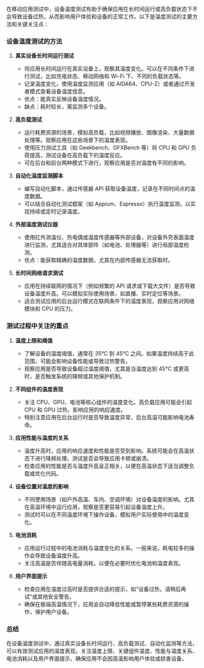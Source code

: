 在移动应用测试中，设备温度测试有助于确保应用在长时间运行或高负载状态下不会导致设备过热，从而影响用户体验和设备的正常工作。以下是温度测试的主要方法和关键关注点：

### 设备温度测试的方法

1. **真实设备长时间运行测试**
   - 将应用长时间运行在真实设备上，观察其温度变化。可以在不同条件下进行测试，比如充电状态、移动网络和 Wi-Fi 下、不同的负载状态等。
   - 记录温度变化，使用温度监测应用（如 AIDA64、CPU-Z）或者通过开发者模式查看设备温度信息。
   - 优点：能真实反映设备温度情况。
   - 缺点：耗时较长，需监测多个设备。

2. **高负载测试**
   - 运行耗费资源的场景，模拟高负载，比如视频播放、图像渲染、大量数据处理等。观察应用在这些场景下的温度表现。
   - 使用压力测试工具（如 Geekbench、GFXBench 等）将 CPU 和 GPU 负荷提高，测试设备在高负载下的温度反应。
   - 可在后台和前台两种模式下进行，观察应用是否对温度有不同的影响。

3. **自动化温度监测脚本**
   - 编写自动化脚本，通过传感器 API 获取设备温度，记录在不同时间点的温度数据。
   - 可以结合自动化测试框架（如 Appium、Espresso）执行温度监测，以实现持续或定时记录温度。

4. **外部温度测试仪器**
   - 使用红外测温仪、热电偶或温度传感器等外部设备，对设备外壳表面温度进行监测，尤其适合对具体部件（如电池、处理器等）进行局部温度检测。
   - 优点：能获取精确的温度数据，尤其在内部传感器无法获取时。

5. **长时间网络请求测试**
   - 应用在持续联网的情况下（例如频繁的 API 请求或下载大文件）是否导致设备温度升高。可以模拟实际使用场景，如直播、实时定位等场景。
   - 适合测试应用的后台运行模式在联网条件下的温度表现，观察应用对网络模块和 CPU 的压力。

### 测试过程中关注的重点

1. **温度上限和阈值**
   - 了解设备的温度阈值，通常在 35°C 到 45°C 之间。如果温度持续高于此范围，可能会影响设备性能或导致过热警告。
   - 观察应用是否导致设备超过温度阈值，尤其是当温度达到 45°C 或更高时，是否触发系统的降频或其他保护机制。

2. **不同组件的温度表现**
   - 关注 CPU、GPU、电池等核心组件的温度变化。高负载应用可能会引起 CPU 和 GPU 过热，影响应用的响应速度。
   - 特别注意应用在后台运行时是否导致温度异常，后台高温可能影响电池寿命。

3. **应用性能与温度的关系**
   - 温度升高时，应用的响应速度和性能是否受到影响。系统可能会在高温状态下进行降频处理，测试是否会导致应用卡顿或崩溃。
   - 检查应用的性能是否与温度升高呈正相关，以便在高温状态下适当调整负载或优化代码。

4. **设备位置对温度的影响**
   - 不同使用场景（如户外高温、车内、空调环境）对设备温度的影响。尤其在高温环境中运行应用，观察是否更容易引起设备温度上升。
   - 测试时可以在不同温度环境下操作设备，模拟用户实际使用中的温度变化。

5. **电池消耗**
   - 应用运行过程中的电池消耗与温度变化的关系。一般来说，耗电较多的操作会导致设备温度升高。
   - 关注高温是否伴随高电量消耗，以便在必要时优化电池和温度表现。

6. **用户界面提示**
   - 检查应用在温度过高时是否提供合适的提示，如“设备过热，请稍后再试”或其他安全警告。
   - 确保在极端高温情况下，应用会自动降低性能或暂停某些耗费资源的操作，保护用户设备。

### 总结

在设备温度测试中，通过真实设备长时间运行、高负载测试、自动化监测等方法，可以有效测试应用的温度表现。关注温度上限、关键组件温度、性能与温度关系、电池消耗以及用户界面提示，确保应用不会因高温影响用户体验或损害设备。